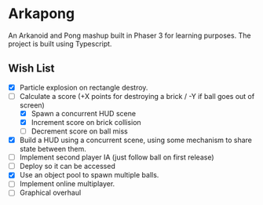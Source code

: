 # Arkapong

An Arkanoid and Pong mashup built in Phaser 3 for learning purposes. The project is built using Typescript.



## Wish List

- [x] Particle explosion on rectangle destroy.
- [ ] Calculate a score (+X points for destroying a brick / -Y if ball goes out of screen)
    - [x] Spawn a concurrent HUD scene
    - [x] Increment score on brick collision
    - [ ] Decrement score on ball miss
- [x] Build a HUD using a concurrent scene, using some mechanism to share state between them.
- [ ] Implement second player IA (just follow ball on first release)
- [ ] Deploy so it can be accessed
- [x] Use an object pool to spawn multiple balls.
- [ ] Implement online multiplayer.
- [ ] Graphical overhaul